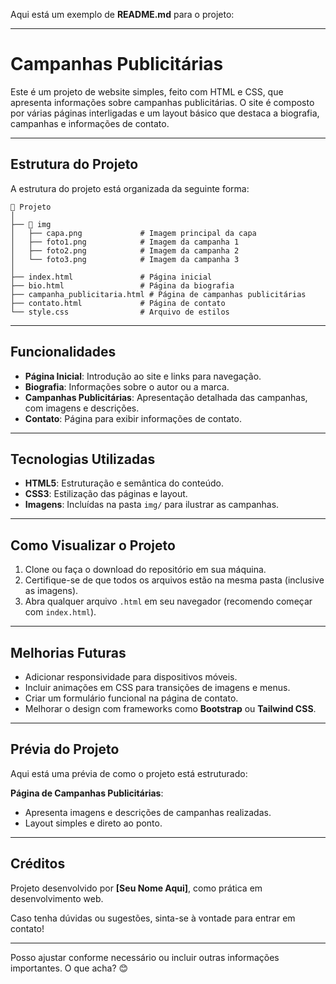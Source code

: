 Aqui está um exemplo de **README.md** para o projeto:

---

# Campanhas Publicitárias

Este é um projeto de website simples, feito com HTML e CSS, que apresenta informações sobre campanhas publicitárias. O site é composto por várias páginas interligadas e um layout básico que destaca a biografia, campanhas e informações de contato.

---

## Estrutura do Projeto

A estrutura do projeto está organizada da seguinte forma:

```
📂 Projeto
│
├── 📁 img
│   ├── capa.png             # Imagem principal da capa
│   ├── foto1.png            # Imagem da campanha 1
│   ├── foto2.png            # Imagem da campanha 2
│   └── foto3.png            # Imagem da campanha 3
│
├── index.html               # Página inicial
├── bio.html                 # Página da biografia
├── campanha_publicitaria.html # Página de campanhas publicitárias
├── contato.html             # Página de contato
└── style.css                # Arquivo de estilos
```

---

## Funcionalidades

- **Página Inicial**: Introdução ao site e links para navegação.
- **Biografia**: Informações sobre o autor ou a marca.
- **Campanhas Publicitárias**: Apresentação detalhada das campanhas, com imagens e descrições.
- **Contato**: Página para exibir informações de contato.

---

## Tecnologias Utilizadas

- **HTML5**: Estruturação e semântica do conteúdo.
- **CSS3**: Estilização das páginas e layout.
- **Imagens**: Incluídas na pasta `img/` para ilustrar as campanhas.

---

## Como Visualizar o Projeto

1. Clone ou faça o download do repositório em sua máquina.
2. Certifique-se de que todos os arquivos estão na mesma pasta (inclusive as imagens).
3. Abra qualquer arquivo `.html` em seu navegador (recomendo começar com `index.html`).

---

## Melhorias Futuras

- Adicionar responsividade para dispositivos móveis.
- Incluir animações em CSS para transições de imagens e menus.
- Criar um formulário funcional na página de contato.
- Melhorar o design com frameworks como **Bootstrap** ou **Tailwind CSS**.

---

## Prévia do Projeto

Aqui está uma prévia de como o projeto está estruturado:

**Página de Campanhas Publicitárias**:
- Apresenta imagens e descrições de campanhas realizadas.
- Layout simples e direto ao ponto.

---

## Créditos

Projeto desenvolvido por **[Seu Nome Aqui]**, como prática em desenvolvimento web.  

Caso tenha dúvidas ou sugestões, sinta-se à vontade para entrar em contato!

--- 

Posso ajustar conforme necessário ou incluir outras informações importantes. O que acha? 😊